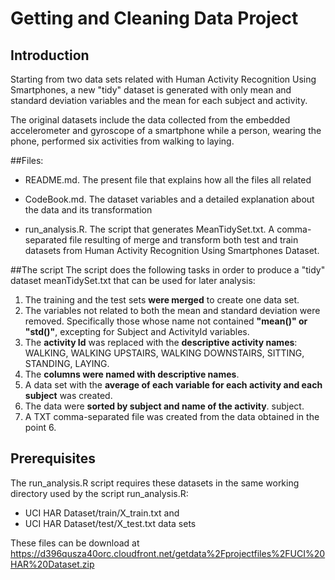 Getting and Cleaning Data Project
====

## Introduction
Starting from two data sets related with Human Activity Recognition Using Smartphones, a new "tidy" dataset is generated with only mean and standard deviation variables and the mean for each subject and activity. 

The original datasets include the data collected from the embedded accelerometer and gyroscope of a smartphone while a person, wearing the phone, performed six activities from walking to laying.

##Files:

 * README.md. The present file that explains how all the files all related
         
* CodeBook.md. The dataset variables and a detailed explanation about the data and its transformation

* run_analysis.R. The script that generates MeanTidySet.txt. A comma-separated file resulting of merge and transform both test and train datasets from Human Activity Recognition Using Smartphones Dataset.

##The script
The script does the following tasks in order to produce a "tidy" dataset meanTidySet.txt 
that can be used for later analysis:

1. The training and the test sets __were merged__ to create one data set.
2. The variables not related to both the mean and standard deviation were removed. Specifically those whose name not contained __"mean()" or "std()"__, excepting for Subject and ActivityId variables.
3. The __activity Id__ was replaced with the __descriptive activity names__: WALKING, WALKING UPSTAIRS, WALKING DOWNSTAIRS, SITTING, STANDING, LAYING.
4. The __columns were named with descriptive names__.
5. A data set with the __average of each variable for each activity and each subject__ was created.
6. The data were __sorted by subject and name of the activity__. subject.
7. A TXT comma-separated file was created from the data obtained in the point 6. 

## Prerequisites
The run\_analysis.R script requires these datasets in the same working directory used by the script run\_analysis.R:
* UCI HAR Dataset/train/X_train.txt and 
* UCI HAR Dataset/test/X_test.txt data sets 

These files can be download at 
         https://d396qusza40orc.cloudfront.net/getdata%2Fprojectfiles%2FUCI%20HAR%20Dataset.zip 
